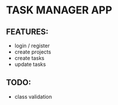 # TASK MANAGER APP

## FEATURES:

- login / register
- create projects
- create tasks
- update tasks

## TODO:

- class validation
